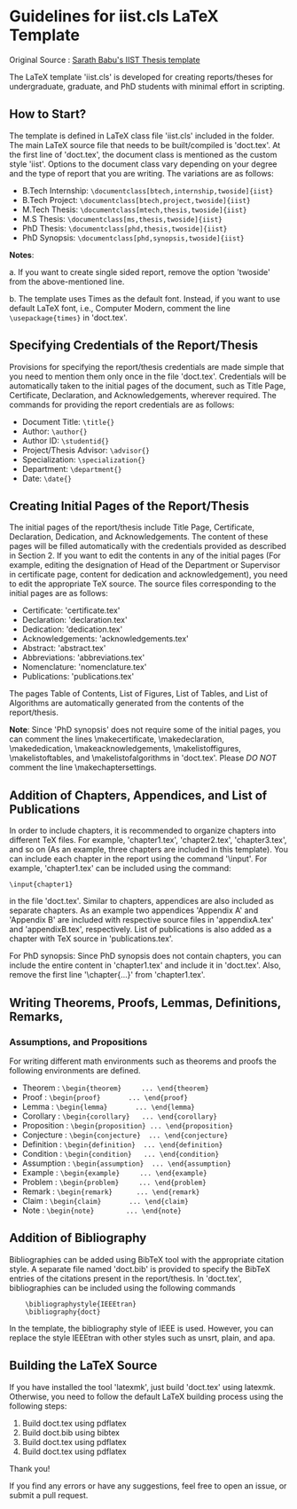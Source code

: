 # Guidelines for iist.cls LaTeX Template

Original Source : [Sarath Babu's IIST Thesis template](https://github.com/4sarathbabu/IISTThesis)


The LaTeX template 'iist.cls' is developed for creating reports/theses
for undergraduate, graduate, and PhD students with minimal effort in
scripting.

## How to Start?

The template is defined in LaTeX class file 'iist.cls' included in the
folder. The main LaTeX source file that needs to be built/compiled is
'doct.tex'. At the first line of 'doct.tex', the document class is
mentioned as the custom style 'iist'. Options to the document class vary
depending on your degree and the type of report that you are writing.
The variations are as follows:

-  B.Tech Internship: ``` \documentclass[btech,internship,twoside]{iist} ```
-  B.Tech Project: ```\documentclass[btech,project,twoside]{iist}```
-  M.Tech Thesis: ```\documentclass[mtech,thesis,twoside]{iist}```
-  M.S Thesis: ```\documentclass[ms,thesis,twoside]{iist}```
-  PhD Thesis: ```\documentclass[phd,thesis,twoside]{iist}```
-  PhD Synopsis: ```\documentclass[phd,synopsis,twoside]{iist}```

**Notes**:

a. If you want to create single sided report, remove the option
'twoside' from the above-mentioned line.

b. The template uses Times as the default font. Instead, if you want to
use default LaTeX font, i.e., Computer Modern, comment the line
```\usepackage{times}``` in 'doct.tex'.


## Specifying Credentials of the Report/Thesis


Provisions for specifying the report/thesis credentials are made
simple that you need to mention them only once in the file
'doct.tex'. Credentials will be automatically taken to the initial
pages of the document, such as Title Page, Certificate, Declaration,
and Acknowledgements, wherever required.  The commands for providing
the report credentials are as follows:

- Document Title: ```\title{}```
- Author: ```\author{}```
- Author ID: ```\studentid{}```
- Project/Thesis Advisor: ```\advisor{}```
- Specialization: ```\specialization{}```
- Department: ```\department{}```
- Date: ```\date{}```


## Creating Initial Pages of the Report/Thesis


The initial pages of the report/thesis include Title Page, Certificate,
Declaration, Dedication, and Acknowledgements. The content of these
pages will be filled automatically with the credentials provided as
described in Section 2. If you want to edit the contents in any of the
initial pages (For example, editing the designation of Head of the
Department or Supervisor in certificate page, content for dedication and
acknowledgement), you need to edit the appropriate TeX source. The
source files corresponding to the initial pages are as follows:

- Certificate: 'certificate.tex'
- Declaration: 'declaration.tex'
- Dedication: 'dedication.tex'
- Acknowledgements: 'acknowledgements.tex'
- Abstract: 'abstract.tex'
- Abbreviations: 'abbreviations.tex'
- Nomenclature: 'nomenclature.tex'
- Publications: 'publications.tex'

The pages Table of Contents, List of Figures, List of Tables, and List
of Algorithms are automatically generated from the contents of the
report/thesis.

**Note**: Since 'PhD synopsis' does not require some of the initial pages,
you can comment the lines \makecertificate, \makedeclaration,
\makededication, \makeacknowledgements, \makelistoffigures,
\makelistoftables, and \makelistofalgorithms in 'doct.tex'. Please *DO
NOT* comment the line \makechaptersettings.


## Addition of Chapters, Appendices, and List of Publications


In order to include chapters, it is recommended to organize chapters
into different TeX files. For example, 'chapter1.tex', 'chapter2.tex',
'chapter3.tex', and so on (As an example, three chapters are included in
this template). You can include each chapter in the report using the
command '\input'. For example, 'chapter1.tex' can be included using the
command:

```{latex}
\input{chapter1}
```

in the file 'doct.tex'. Similar to chapters, appendices are also
included as separate chapters. As an example two appendices 'Appendix A'
and 'Appendix B' are included with respective source files in
'appendixA.tex' and 'appendixB.tex', respectively. List of publications
is also added as a chapter with TeX source in 'publications.tex'.

For PhD synopsis: Since PhD synopsis does not contain chapters, you can
include the entire content in 'chapter1.tex' and include it in
'doct.tex'. Also, remove the first line '\chapter{...}' from
'chapter1.tex'.


## Writing Theorems, Proofs, Lemmas, Definitions, Remarks,


### Assumptions, and Propositions


For writing different math environments such as theorems and proofs
the following environments are defined.

- Theorem     :   ``` \begin{theorem}     ... \end{theorem} ```
- Proof       :   ``` \begin{proof}       ... \end{proof} ```
- Lemma       :   ``` \begin{lemma}       ... \end{lemma} ```
- Corollary   :   ``` \begin{corollary}   ... \end{corollary} ```
- Proposition :   ``` \begin{proposition} ... \end{proposition} ```
- Conjecture  :   ``` \begin{conjecture}  ... \end{conjecture} ```
- Definition  :   ``` \begin{definition}  ... \end{definition} ```
- Condition   :   ``` \begin{condition}   ... \end{condition} ```
- Assumption  :   ``` \begin{assumption}  ... \end{assumption} ```
- Example     :   ``` \begin{example}     ... \end{example} ```
- Problem     :   ``` \begin{problem}     ... \end{problem} ```
- Remark      :   ``` \begin{remark}      ... \end{remark} ```
- Claim       :   ``` \begin{claim}       ... \end{claim} ```
- Note        :   ``` \begin{note}        ... \end{note} ```


## Addition of Bibliography


Bibliographies can be added using BibTeX tool with the appropriate
citation style. A separate file named 'doct.bib' is provided to specify
the BibTeX entries of the citations present in the report/thesis. In
'doct.tex', bibliographies can be included using the following commands

```{latex}
    \bibliographystyle{IEEEtran}
    \bibliography{doct}
```

In the template, the bibliography style of IEEE is used. However, you
can replace the style IEEEtran with other styles such as unsrt, plain,
and apa.


## Building the LaTeX Source

If you have installed the tool 'latexmk', just build 'doct.tex'
using latexmk. Otherwise, you need to follow the default LaTeX
building process using the following steps:

1. Build doct.tex using pdflatex
2. Build doct.bib using bibtex
3. Build doct.tex using pdflatex
4. Build doct.tex using pdflatex

Thank you!

If you find any errors or have any suggestions, feel free to open an
issue, or submit a pull request.
